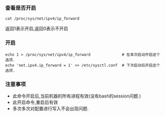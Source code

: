 ### 查看是否开启
```
cat /proc/sys/net/ipv4/ip_forward
```
返回1表示开启,返回0表示不开启

### 开启
```
echo 1 > /proc/sys/net/ipv4/ip_forward				# 在本次启动开启这个选项.
echo 'net.ipv4.ip_forward = 1' >> /etc/sysctl.conf  # 下次启动后开启这个选项.
```

### 注意事项
* 此命令开启后,当前机器的所有进程有效(没有bash的session问题.)
* 此开启命令,重启后有效
* 多次多次对配置进行写入不会出现问题.